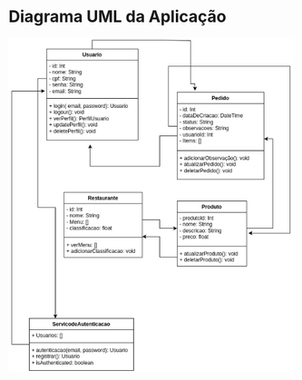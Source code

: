# Diagrama UML da Aplicação

![Diagrama UML ](https://raw.githubusercontent.com/ivinalorena/Eng-de-Sofware-I---UNILAB/main/diagrama/diagrama_UML.drawio.png)

